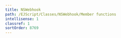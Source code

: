 ```yaml
---
title: NSWebhook
path: /EJScript/Classes/NSWebhook/Member functions
intellisense: 1
classref: 1
sortOrder: 8769
---
```





